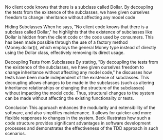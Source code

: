 No client code knows that there is a subclass called Dollar. 
By decoupling the tests from the existence of the subclasses, 
we have given ourselves freedom to change inheritance without affecting any model code

Hiding Subclasses
When he says, "No client code knows that there is a subclass called Dollar," 
he highlights that the existence of subclasses like Dollar is hidden 
from the client code or the code used by consumers. 
This has been made possible through the use of a factory method (Money.dollar()), 
which employs the general Money type instead of directly using the Dollar class, 
effectively removing its direct usage.

Decoupling Tests from Subclasses
By stating, "By decoupling the tests from the existence of the subclasses, 
we have given ourselves freedom to change inheritance without affecting any model code," 
he discusses how tests have been made independent of the existence of subclasses. 
This decoupling allows changes to be made in the subclasses 
(such as altering inheritance relationships or changing the structure of the subclasses) 
without impacting the model code. 
Thus, structural changes to the system can be made without affecting the existing functionality or tests.

Conclusion
This approach enhances the modularity and extensibility of the software, 
and also simplifies maintenance. 
It allows for quicker and more flexible responses to changes in the system. 
Beck illustrates how such a code structure provides significant advantages 
in software development processes and demonstrates the effectiveness of the TDD approach in such scenarios.